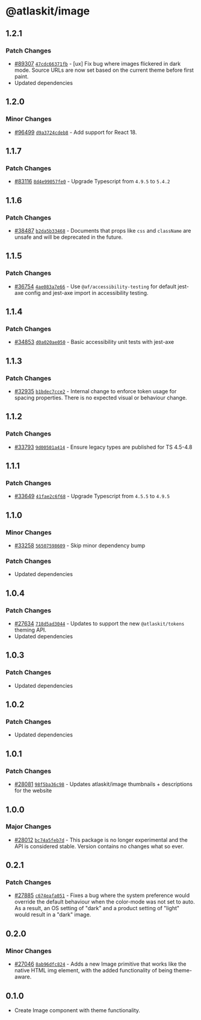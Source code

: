 # @atlaskit/image

## 1.2.1

### Patch Changes

-   [#89307](https://stash.atlassian.com/projects/CONFCLOUD/repos/confluence-frontend/pull-requests/89307)
    [`47cdc66371fb`](https://stash.atlassian.com/projects/CONFCLOUD/repos/confluence-frontend/commits/47cdc66371fb) -
    [ux] Fix bug where images flickered in dark mode. Source URLs are now set based on the current
    theme before first paint.
-   Updated dependencies

## 1.2.0

### Minor Changes

-   [#96499](https://stash.atlassian.com/projects/CONFCLOUD/repos/confluence-frontend/pull-requests/96499)
    [`d9a3724cdeb8`](https://stash.atlassian.com/projects/CONFCLOUD/repos/confluence-frontend/commits/d9a3724cdeb8) -
    Add support for React 18.

## 1.1.7

### Patch Changes

-   [#83116](https://stash.atlassian.com/projects/CONFCLOUD/repos/confluence-frontend/pull-requests/83116)
    [`8d4e99057fe0`](https://stash.atlassian.com/projects/CONFCLOUD/repos/confluence-frontend/commits/8d4e99057fe0) -
    Upgrade Typescript from `4.9.5` to `5.4.2`

## 1.1.6

### Patch Changes

-   [#38487](https://bitbucket.org/atlassian/atlassian-frontend/pull-requests/38487)
    [`b2da5b33468`](https://bitbucket.org/atlassian/atlassian-frontend/commits/b2da5b33468) -
    Documents that props like `css` and `className` are unsafe and will be deprecated in the future.

## 1.1.5

### Patch Changes

-   [#36754](https://bitbucket.org/atlassian/atlassian-frontend/pull-requests/36754)
    [`4ae083a7e66`](https://bitbucket.org/atlassian/atlassian-frontend/commits/4ae083a7e66) - Use
    `@af/accessibility-testing` for default jest-axe config and jest-axe import in accessibility
    testing.

## 1.1.4

### Patch Changes

-   [#34853](https://bitbucket.org/atlassian/atlassian-frontend/pull-requests/34853)
    [`d0a020ae050`](https://bitbucket.org/atlassian/atlassian-frontend/commits/d0a020ae050) - Basic
    accessibility unit tests with jest-axe

## 1.1.3

### Patch Changes

-   [#32935](https://bitbucket.org/atlassian/atlassian-frontend/pull-requests/32935)
    [`b1bdec7cce2`](https://bitbucket.org/atlassian/atlassian-frontend/commits/b1bdec7cce2) -
    Internal change to enforce token usage for spacing properties. There is no expected visual or
    behaviour change.

## 1.1.2

### Patch Changes

-   [#33793](https://bitbucket.org/atlassian/atlassian-frontend/pull-requests/33793)
    [`9d00501a414`](https://bitbucket.org/atlassian/atlassian-frontend/commits/9d00501a414) - Ensure
    legacy types are published for TS 4.5-4.8

## 1.1.1

### Patch Changes

-   [#33649](https://bitbucket.org/atlassian/atlassian-frontend/pull-requests/33649)
    [`41fae2c6f68`](https://bitbucket.org/atlassian/atlassian-frontend/commits/41fae2c6f68) -
    Upgrade Typescript from `4.5.5` to `4.9.5`

## 1.1.0

### Minor Changes

-   [#33258](https://bitbucket.org/atlassian/atlassian-frontend/pull-requests/33258)
    [`56507598609`](https://bitbucket.org/atlassian/atlassian-frontend/commits/56507598609) - Skip
    minor dependency bump

### Patch Changes

-   Updated dependencies

## 1.0.4

### Patch Changes

-   [#27634](https://bitbucket.org/atlassian/atlassian-frontend/pull-requests/27634)
    [`718d5ad3044`](https://bitbucket.org/atlassian/atlassian-frontend/commits/718d5ad3044) -
    Updates to support the new `@atlaskit/tokens` theming API.
-   Updated dependencies

## 1.0.3

### Patch Changes

-   Updated dependencies

## 1.0.2

### Patch Changes

-   Updated dependencies

## 1.0.1

### Patch Changes

-   [#28081](https://bitbucket.org/atlassian/atlassian-frontend/pull-requests/28081)
    [`98f5ba36c98`](https://bitbucket.org/atlassian/atlassian-frontend/commits/98f5ba36c98) -
    Updates atlaskit/image thumbnails + descriptions for the website

## 1.0.0

### Major Changes

-   [#28012](https://bitbucket.org/atlassian/atlassian-frontend/pull-requests/28012)
    [`bc74a5feb7d`](https://bitbucket.org/atlassian/atlassian-frontend/commits/bc74a5feb7d) - This
    package is no longer experimental and the API is considered stable. Version contains no changes
    what so ever.

## 0.2.1

### Patch Changes

-   [#27885](https://bitbucket.org/atlassian/atlassian-frontend/pull-requests/27885)
    [`c674eafa051`](https://bitbucket.org/atlassian/atlassian-frontend/commits/c674eafa051) - Fixes
    a bug where the system preference would override the default behaviour when the color-mode was
    not set to auto. As a result, an OS setting of "dark" and a product setting of "light" would
    result in a "dark" image.

## 0.2.0

### Minor Changes

-   [#27046](https://bitbucket.org/atlassian/atlassian-frontend/pull-requests/27046)
    [`8ab96dfc824`](https://bitbucket.org/atlassian/atlassian-frontend/commits/8ab96dfc824) - Adds a
    new Image primitive that works like the native HTML img element, with the added functionality of
    being theme-aware.

## 0.1.0

-   Create Image component with theme functionality.
